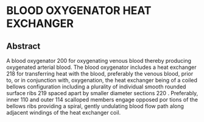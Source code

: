 # BLOOD OXYGENATOR HEAT EXCHANGER

## Abstract
A blood oxygenator 200 for oxygenating venous blood thereby producing oxygenated arterial blood. The blood oxygenator includes a heat exchanger 218 for transferring heat with the blood, preferably the venous blood, prior to, or in conjunction with, oxygenation, the heat exchanger being of a coiled bellows configuration including a plurality of individual smooth rounded surface ribs 219 spaced apart by smaller diameter sections 220 . Preferably, inner 110 and outer 114 scalloped members engage opposed por tions of the bellows ribs providing a spiral, gently undulating blood flow path along adjacent windings of the heat exchanger coil.